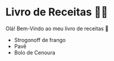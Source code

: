# Livro de Receitas :man_cook:

Olá! Bem-Vindo ao meu livro de receitas :wave:

- Strogonoff de frango
- Pavê
- Bolo de Cenoura
